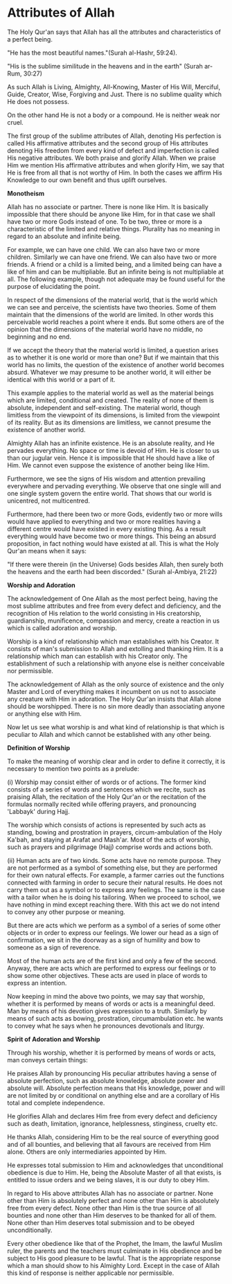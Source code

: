 Attributes of Allah
===================

The Holy Qur'an says that Allah has all the attributes and
characteristics of a perfect being.

"He has the most beautiful names."(Surah al-Hashr, 59:24).

"His is the sublime similitude in the heavens and in the earth" (Surah
ar-Rum, 30:27)

As such Allah is Living, Almighty, All-Knowing, Master of His Will,
Merciful, Guide, Creator, Wise, Forgiving and Just. There is no sublime
quality which He does not possess.

On the other hand He is not a body or a compound. He is neither weak
nor cruel.

The first group of the sublime attributes of Allah, denoting His
perfection is called His affirmative attributes and the second group of
His attributes denoting His freedom from every kind of defect and
imperfection is called His negative attributes. We both praise and
glorify Allah. When we praise Him we mention His affirmative attributes
and when glorify Him, we say that He is free from all that is not worthy
of Him. In both the cases we affirm His Knowledge to our own benefit and
thus uplift ourselves.


**Monotheism**

Allah has no associate or partner. There is none like Him. It is
basically impossible that there should be anyone like Him, for in that
case we shall have two or more Gods instead of one. To be two, three or
more is a characteristic of the limited and relative things. Plurality
has no meaning in regard to an absolute and infinite being.

For example, we can have one child. We can also have two or more
children. Similarly we can have one friend. We can also have two or more
friends. A friend or a child is a limited being, and a limited being can
have a like of him and can be multipliable. But an infinite being is not
multipliable at all. The following example, though not adequate may be
found useful for the purpose of elucidating the point.

In respect of the dimensions of the material world, that is the world
which we can see and perceive, the scientists have two theories. Some of
them maintain that the dimensions of the world are limited. In other
words this perceivable world reaches a point where it ends. But some
others are of the opinion that the dimensions of the material world have
no middle, no beginning and no end.

If we accept the theory that the material world is limited, a question
arises as to whether it is one world or more than one? But if we
maintain that this world has no limits, the question of the existence of
another world becomes absurd. Whatever we may presume to be another
world, it will either be identical with this world or a part of it.

This example applies to the material world as well as the material
beings which are limited, conditional and created. The reality of none
of them is absolute, independent and self-existing. The material world,
though limitless from the viewpoint of its dimensions, is limited from
the viewpoint of its reality. But as its dimensions are limitless, we
cannot presume the existence of another world.

Almighty Allah has an infinite existence. He is an absolute reality,
and He pervades everything. No space or time is devoid of Him. He is
closer to us than our jugular vein. Hence it is impossible that He
should have a like of Him. We cannot even suppose the existence of
another being like Him.

Furthermore, we see the signs of His wisdom and attention prevailing
everywhere and pervading everything. We observe that one single will and
one single system govern the entire world. That shows that our world is
unicentred, not multicentred.

Furthermore, had there been two or more Gods, evidently two or more
wills would have applied to everything and two or more realities having
a different centre would have existed in every existing thing. As a
result everything would have become two or more things. This being an
absurd proposition, in fact nothing would have existed at all. This is
what the Holy Qur'an means when it says:

"If there were therein (in the Universe) Gods besides Allah, then
surely both the heavens and the earth had been discorded." (Surah
al-Ambiya, 21:22)

**Worship and Adoration**

The acknowledgement of One Allah as the most perfect being, having the
most sublime attributes and free from every defect and deficiency, and
the recognition of His relation to the world consisting in His
creatorship, guardianship, munificence, compassion and mercy, create a
reaction in us which is called adoration and worship.

Worship is a kind of relationship which man establishes with his
Creator. It consists of man's submission to Allah and extolling and
thanking Him. It is a relationship which man can establish with his
Creator only. The establishment of such a relationship with anyone else
is neither conceivable nor permissible.

The acknowledgement of Allah as the only source of existence and the
only Master and Lord of everything makes it incumbent on us not to
associate any creature with Him in adoration. The Holy Qur'an insists
that Allah alone should be worshipped. There is no sin more deadly than
associating anyone or anything else with Him.

Now let us see what worship is and what kind of relationship is that
which is peculiar to Allah and which cannot be established with any
other being.

**Definition of Worship**

To make the meaning of worship clear and in order to define it
correctly, it is necessary to mention two points as a prelude:

(i) Worship may consist either of words or of actions. The former kind
consists of a series of words and sentences which we recite, such as
praising Allah, the recitation of the Holy Qur'an or the recitation of
the formulas normally recited while offering prayers, and pronouncing
'Labbayk' during Hajj.

The worship which consists of actions is represented by such acts as
standing, bowing and prostration in prayers, circum-ambulation of the
Holy Ka'bah, and staying at Arafat and Mash'ar. Most of the acts of
worship, such as prayers and pilgrimage (Hajj) comprise words and
actions both.

(ii) Human acts are of two kinds. Some acts have no remote purpose.
They are not performed as a symbol of something else, but they are
performed for their own natural effects. For example, a farmer carries
out the functions connected with farming in order to secure their
natural results. He does not carry them out as a symbol or to express
any feelings. The same is the case with a tailor when he is doing his
tailoring. When we proceed to school, we have nothing in mind except
reaching there. With this act we do not intend to convey any other
purpose or meaning.

But there are acts which we perform as a symbol of a series of some
other objects or in order to express our feelings. We lower our head as
a sign of confirmation, we sit in the doorway as a sign of humility and
bow to someone as a sign of reverence.

Most of the human acts are of the first kind and only a few of the
second. Anyway, there are acts which are performed to express our
feelings or to show some other objectives. These acts are used in place
of words to express an intention.

Now keeping in mind the above two points, we may say that worship,
whether it is performed by means of words or acts is a meaningful deed.
Man by means of his devotion gives expression to a truth. Similarly by
means of such acts as bowing, prostration, circumambulation etc. he
wants to convey what he says when he pronounces devotionals and
liturgy.

**Spirit of Adoration and Worship**

Through his worship, whether it is performed by means of words or acts,
man conveys certain things:

He praises Allah by pronouncing His peculiar attributes having a sense
of absolute perfection, such as absolute knowledge, absolute power and
absolute will. Absolute perfection means that His knowledge, power and
will are not limited by or conditional on anything else and are a
corollary of His total and complete independence.

He glorifies Allah and declares Him free from every defect and
deficiency such as death, limitation, ignorance, helplessness,
stinginess, cruelty etc.

He thanks Allah, considering Him to be the real source of everything
good and of all bounties, and believing that all favours are received
from Him alone. Others are only intermediaries appointed by Him.

He expresses total submission to Him and acknowledges that
unconditional obedience is due to Him. He, being the Absolute Master of
all that exists, is entitled to issue orders and we being slaves, it is
our duty to obey Him.

In regard to His above attributes Allah has no associate or partner.
None other than Him is absolutely perfect and none other than Him is
absolutely free from every defect. None other than Him is the true
source of all bounties and none other than Him deserves to be thanked
for all of them. None other than Him deserves total submission and to be
obeyed unconditionally.

Every other obedience like that of the Prophet, the Imam, the lawful
Muslim ruler, the parents and the teachers must culminate in His
obedience and be subject to His good pleasure to be lawful. That is the
appropriate response which a man should show to his Almighty Lord.
Except in the case of Allah this kind of response is neither applicable
nor permissible.


